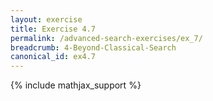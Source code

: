 ```yaml
---
layout: exercise
title: Exercise 4.7
permalink: /advanced-search-exercises/ex_7/
breadcrumb: 4-Beyond-Classical-Search
canonical_id: ex4.7
---
```


{% include mathjax_support %}
